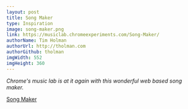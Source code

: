 ```yaml
---
layout: post
title: Song Maker
type: Inspiration
image: song-maker.png
link: https://musiclab.chromeexperiments.com/Song-Maker/
authorName: Tim Holman
authorUrl: http://tholman.com
authorGithub: tholman
imgWidth: 552
imgHeight: 360
---
```


_Chrome's music lab is at it again with this wonderful web based song maker._

[Song Maker](https://musiclab.chromeexperiments.com/Song-Maker/)

